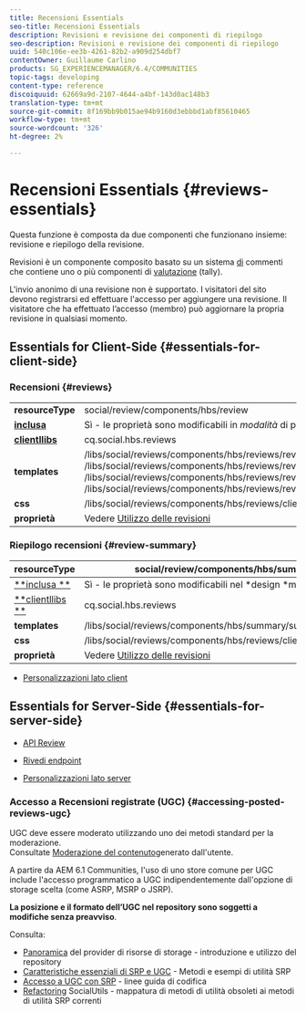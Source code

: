 ```yaml
---
title: Recensioni Essentials
seo-title: Recensioni Essentials
description: Revisioni e revisione dei componenti di riepilogo
seo-description: Revisioni e revisione dei componenti di riepilogo
uuid: 540c106e-ee3b-4261-82b2-a909d254dbf7
contentOwner: Guillaume Carlino
products: SG_EXPERIENCEMANAGER/6.4/COMMUNITIES
topic-tags: developing
content-type: reference
discoiquuid: 62669a9d-2107-4644-a4bf-143d0ac148b3
translation-type: tm+mt
source-git-commit: 8f169bb9b015ae94b9160d3ebbbd1abf85610465
workflow-type: tm+mt
source-wordcount: '326'
ht-degree: 2%

---
```



# Recensioni Essentials {#reviews-essentials}

Questa funzione è composta da due componenti che funzionano insieme: revisione e riepilogo della revisione.

Revisioni è un componente composito basato su un sistema [di](essentials-comments.md) commenti che contiene uno o più componenti di [valutazione](rating-basics.md) (tally).

L&#39;invio anonimo di una revisione non è supportato. I visitatori del sito devono registrarsi ed effettuare l&#39;accesso per aggiungere una revisione. Il visitatore che ha effettuato l’accesso (membro) può aggiornare la propria revisione in qualsiasi momento.

## Essentials for Client-Side {#essentials-for-client-side}

### Recensioni {#reviews}

<table> 
 <tbody>
  <tr>
   <td> <strong>resourceType</strong></td> 
   <td>social/review/components/hbs/review</td> 
  </tr>
  <tr>
   <td> <a href="scf.md#add-or-include-a-communities-component"><strong>inclusa</strong></a></td> 
   <td>Sì - le proprietà sono modificabili in <i>modalità </i>di progettazione</td> 
  </tr>
  <tr>
   <td> <a href="client-customize.md#clientlibs-for-scf"><strong>clientllibs</strong></a></td> 
   <td>cq.social.hbs.reviews</td> 
  </tr>
  <tr>
   <td> <strong>templates</strong></td> 
   <td> /libs/social/reviews/components/hbs/reviews/reviews.hbs<br /> /libs/social/reviews/components/hbs/reviews/review/review.hbs<br /> /libs/social/reviews/components/hbs/reviews/review/status.hbs<br /> /libs/social/reviews/components/hbs/reviews/review/toolbar.hbs</td> 
  </tr>
  <tr>
   <td> <strong>css</strong></td> 
   <td> /libs/social/reviews/components/hbs/reviews/clientlibs/review.css</td> 
  </tr>
  <tr>
   <td><strong>proprietà</strong></td> 
   <td>Vedere <a href="reviews.md">Utilizzo delle revisioni</a></td> 
  </tr>
 </tbody>
</table>

### Riepilogo recensioni {#review-summary}

| **resourceType** | social/review/components/hbs/summary |
|---|---|
| [**inclusa **](scf.md#add-or-include-a-communities-component) | Sì - le proprietà sono modificabili nel *design *mode |
| [**clientllibs **](client-customize.md#clientlibs-for-scf) | cq.social.hbs.reviews |
| **templates** | /libs/social/reviews/components/hbs/summary/summary.hbs |
| **css** | /libs/social/reviews/components/hbs/reviews/clientlibs/review.css |
| **proprietà** | Vedere [Utilizzo delle revisioni](reviews.md) |

* [Personalizzazioni lato client](client-customize.md)

## Essentials for Server-Side {#essentials-for-server-side}

* [API Review](https://helpx.adobe.com/experience-manager/6-4/sites/developing/using/reference-materials/javadoc/com/adobe/cq/social/review/client/api/package-summary.html)

* [Rivedi endpoint](https://helpx.adobe.com/experience-manager/6-4/sites/developing/using/reference-materials/javadoc/com/adobe/cq/social/review/client/endpoints/package-summary.html)

* [Personalizzazioni lato server](server-customize.md)

### Accesso a Recensioni registrate (UGC) {#accessing-posted-reviews-ugc}

UGC deve essere moderato utilizzando uno dei metodi standard per la moderazione.\
Consultate [Moderazione del contenuto](moderate-ugc.md)generato dall&#39;utente.

A partire da AEM 6.1 Communities, l&#39;uso di uno store [](working-with-srp.md) comune per UGC include l&#39;accesso programmatico a UGC indipendentemente dall&#39;opzione di storage scelta (come ASRP, MSRP o JSRP).

**La posizione e il formato dell’UGC nel repository sono soggetti a modifiche senza preavviso**.

Consulta:

* [Panoramica](srp.md) del provider di risorse di storage - introduzione e utilizzo del repository
* [Caratteristiche essenziali di SRP e UGC](srp-and-ugc.md) - Metodi e esempi di utilità SRP
* [Accesso a UGC con SRP](accessing-ugc-with-srp.md) - linee guida di codifica
* [Refactoring](socialutils.md) SocialUtils - mappatura di metodi di utilità obsoleti ai metodi di utilità SRP correnti


